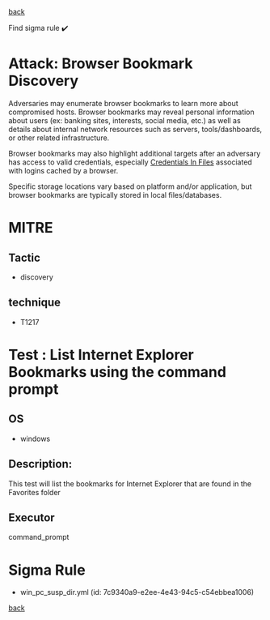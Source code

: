 
[back](../index.md)

Find sigma rule :heavy_check_mark: 

# Attack: Browser Bookmark Discovery 

Adversaries may enumerate browser bookmarks to learn more about compromised hosts. Browser bookmarks may reveal personal information about users (ex: banking sites, interests, social media, etc.) as well as details about internal network resources such as servers, tools/dashboards, or other related infrastructure.

Browser bookmarks may also highlight additional targets after an adversary has access to valid credentials, especially [Credentials In Files](https://attack.mitre.org/techniques/T1552/001) associated with logins cached by a browser.

Specific storage locations vary based on platform and/or application, but browser bookmarks are typically stored in local files/databases.

# MITRE
## Tactic
  - discovery


## technique
  - T1217


# Test : List Internet Explorer Bookmarks using the command prompt
## OS
  - windows


## Description:
This test will list the bookmarks for Internet Explorer that are found in the Favorites folder

## Executor
command_prompt

# Sigma Rule
 - win_pc_susp_dir.yml (id: 7c9340a9-e2ee-4e43-94c5-c54ebbea1006)



[back](../index.md)
